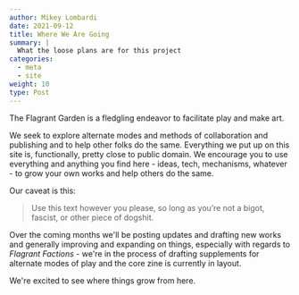 ```yaml
---
author: Mikey Lombardi
date: 2021-09-12
title: Where We Are Going
summary: |
  What the loose plans are for this project
categories:
  - meta
  - site
weight: 10
type: Post
---
```


The Flagrant Garden is a fledgling endeavor to facilitate play and make art.

We seek to explore alternate modes and methods of collaboration and publishing and to help other
folks do the same. Everything we put up on this site is, functionally, pretty close to public
domain. We encourage you to use everything and anything you find here - ideas, tech, mechanisms,
whatever - to grow your own works and help others do the same.

Our caveat is this:

> Use this text however you please, so long as you’re not a bigot, fascist, or other piece of dogshit.

Over the coming months we'll be posting updates and drafting new works and generally improving and
expanding on things, especially with regards to _Flagrant Factions_ - we're in the process of
drafting supplements for alternate modes of play and the core zine is currently in layout.

We're excited to see where things grow from here.
